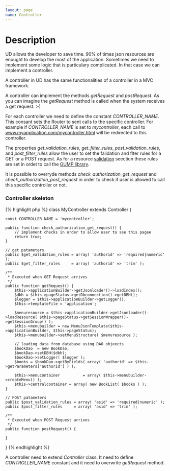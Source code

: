 ```yaml
---
layout: page
name: Controller
---
```


# Description

UD allows the developer to save time. 90% of times json resources are enought to develop the most of the application.
Sometimes we need to implement some logic that is particulary complicated. In that case we can implement a controller.

A controller in UD has the same functionalities of a controller in a MVC framework.

A controller can implement the methods *getRequest* and *postRequest*. As you can imagine the *getRequest* method is called when the system receives a get request. :-)

For each controller we need to define the constant *CONTROLLER_NAME*. This consant sets the Router to sent calls to the specific controller. For example if *CONTROLLER_NAME* is set to *mycontroller*, each call to www.myapplication.com/mycontroller.html will be redirected to this controller.

The properties *get_validation_rules*, *get_filter_rules*, *post_validation_rules*, and *post_filter_rules* allow the user to set the falidation and flter rules for a GET or a POST request. As for a resource <a href="{{site.baseurl}}/docs/validation">validation</a> seection these rules are set in ordet to call the <a href="https://github.com/Wixel/GUMP">GUMP library</a>.

It is possible to overryde methods *check_authorization_get_request* and *check_authorization_post_request* in order to check if user is allowed to call this specific controller or not.

### Controller skeleton

{% highlight php %}
class MyController extends Controller {

    const CONTROLLER_NAME = 'mycontroller';

    public function check_authorization_get_request() {
        // implement checks in order to allow user to see this pagee
        return true;
    }

    // get patameters 
    public $get_validation_rules = array( 'authorid' => 'required|numeric' );
    public $get_filter_rules     = array( 'authorid' => 'trim' );

    /**
     * Executed when GET Request arrives
     */
    public function getRequest() {
        $this->applicationBuilder->getJsonloader()->loadIndex();
        $dbh = $this->pageStatus->getDbconnection()->getDBH();
        $logger = $this->applicationBuilder->getLogger();
        $this->templateFile = 'application';

        $menuresource = $this->applicationBuilder->getJsonloader()->loadResource( $this->pageStatus->getSessionWrapper()->getSessionGroup() );
        $this->menubuilder = new MenuJsonTemplate($this->applicationBuilder, $this->pageStatus);
        $this->menubuilder->setMenuStructure( $menuresource );

        // loading data from database using DAO objeects
        $bookDao  = new BookDao;
        $bookDao->setDBH($dbh);
        $bookDao->setLogger( $logger );
        $books = $bookDao->getByFields( array( 'authorid' => $this->getParameters['authorid'] ) );

        $this->menucontainer          = array( $this->menubuilder->createMenu() );
        $this->centralcontainer = array( new BookList( $books ) );
    }
	
    // POST patameters 
    public $post_validation_rules = array( 'asid' => 'required|numeric' );
    public $post_filter_rules     = array( 'asid' => 'trim' );

    /**
     * Executed when POST Request arrives
     */
    public function postRequest() {
        
    }

}
{% endhighlight %}

A controller need to extend *Controller* class. It need to define *CONTROLLER_NAME* constant and it need to overwrite *getRequest* method.
